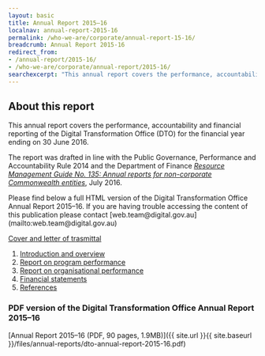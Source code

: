 ```yaml
---
layout: basic
title: Annual Report 2015–16
localnav: annual-report-2015-16
permalink: /who-we-are/corporate/annual-report-15-16/
breadcrumb: Annual Report 2015-16
redirect_from:
- /annual-report/2015-16/
- /who-we-are/corporate/annual-report/2015-16/
searchexcerpt: "This annual report covers the performance, accountability and financial reporting of the Digital Transformation Office (DTO) for the financial year ending on 30 June 2016."
---
```


## About this report

This annual report covers the performance, accountability and financial reporting of the Digital Transformation Office (DTO) for the financial year ending on 30 June 2016.

The report was drafted in line with the Public Governance, Performance and Accountability Rule 2014 and the Department of Finance [*Resource Management Guide No. 135: Annual reports for non-corporate Commonwealth entities*](http://www.finance.gov.au/sites/default/files/RMG-135-Annual-report-non-corp-requirements-Oct-2016.pdf), July 2016.

<p class="callout" markdown="1">
Please find below a full HTML version of the Digital Transformation Office Annual Report 2015–16. If you are having trouble accessing the content of this publication please contact [web.team@digital.gov.au](mailto:web.team@digital.gov.au)
</p>

   [Cover and letter of trasmittal](/who-we-are/corporate/annual-report-15-16/cover-letter/)

1. [Introduction and overview](/who-we-are/corporate/annual-report-15-16/1-introduction/)
2. [Report on program performance](/who-we-are/corporate/annual-report-15-16/2-program-performance/)
3. [Report on organisational performance](/who-we-are/corporate/annual-report-15-16/3-organisational-performance/)
4. [Financial statements](/who-we-are/corporate/annual-report-15-16/4-financial-statements/)
5. [References](/who-we-are/corporate/annual-report-15-16/5-references/)

### PDF version of the Digital Transformation Office Annual Report 2015–16
[Annual Report 2015–16 (PDF, 90 pages, 1.9MB)]({{ site.url }}{{ site.baseurl }}/files/annual-reports/dto-annual-report-2015-16.pdf)
